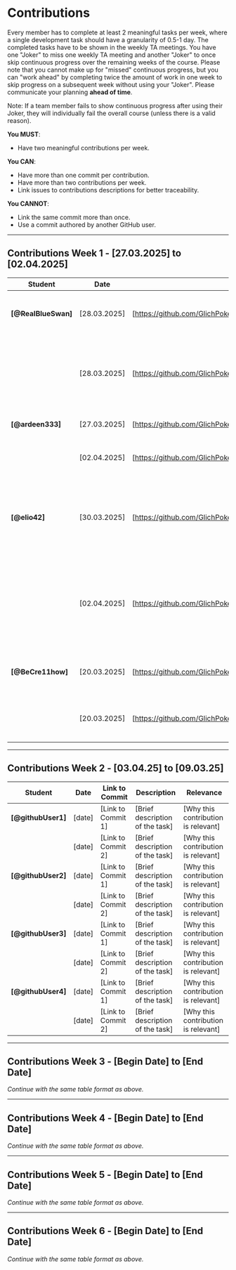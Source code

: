 # Contributions

Every member has to complete at least 2 meaningful tasks per week, where a single development task should have a granularity of 0.5-1 day. The completed tasks have to be shown in the weekly TA meetings. You have one "Joker" to miss one weekly TA meeting and another "Joker" to once skip continuous progress over the remaining weeks of the course. Please note that you cannot make up for "missed" continuous progress, but you can "work ahead" by completing twice the amount of work in one week to skip progress on a subsequent week without using your "Joker". Please communicate your planning **ahead of time**.

Note: If a team member fails to show continuous progress after using their Joker, they will individually fail the overall course (unless there is a valid reason).

**You MUST**:
- Have two meaningful contributions per week.

**You CAN**:
- Have more than one commit per contribution.
- Have more than two contributions per week.
- Link issues to contributions descriptions for better traceability.

**You CANNOT**:
- Link the same commit more than once.
- Use a commit authored by another GitHub user.

---

## Contributions Week 1 - [27.03.2025] to [02.04.2025]

| **Student**         | **Date**     | **Link to Commit**          | **Description**                                                                                                                                                                       | **Relevance**                                                                            |
|---------------------|--------------|-----------------------------|---------------------------------------------------------------------------------------------------------------------------------------------------------------------------------------|------------------------------------------------------------------------------------------|
| **[@RealBlueSwan]** | [28.03.2025] | [https://github.com/GlichPoker/Glich_Poker_Frontend/commit/afcd47fb1f7cf04f1540c29444bb148f29bd2bd2]          | [Global and (fake)Friend(currently no endpoint) leaderboard #28 #29]                                                                                                                  | [Implementation of basic functionalities]                                                |
|                     | [28.03.2025] | [https://github.com/GlichPoker/Glich_Poker_Frontend/commit/98407a565b3ccd8cd01af57c96bd28ea86ed905c]          | [Basic UI components for home and main page #7 #8 also some bugfixing]                                                                                                                | [basic user overview for mainpage, arden333 refined and made it way prettier<3>, thanks] |
| **[@ardeen333]**    | [27.03.2025] | [https://github.com/GlichPoker/Glich_Poker_Frontend/commit/8aef874ddbf25e80d753aea37f85d6cb3923dab0]          | [check login/register functions, design home and main page]                                                                                                                           | [RealBluSwan improved code quality]                                                      |
|                     | [02.04.2025] | [https://github.com/GlichPoker/Glich_Poker_Frontend/commit/35554003d75ddce248aa1aaf8b09d54d157bd745]          | [add lobby page to main page and make basic UI]                                                                                                                                       | [we are making components of main page together]                                         |
| **[@elio42]**       | [30.03.2025] | [https://github.com/GlichPoker/Glich_Poker_Backend/commit/9ce1b6d74f49dba83a4f65b7ce61d258ee00cd2d]          | [Implemented Web sockets in the backend, this included the handling of different game sessions to ensure that game events get broadcast to the right players.]                        | [Web Sockets are crucial for the game to allow for live updates.]                        |
|                     | [02.04.2025] | [https://github.com/GlichPoker/Glich_Poker_Frontend/commit/3c4dd0dbaff451811b1286e1ca2742f7cad991d0]          | I created a websocket handler for the frontend that can easily be called by react components to live update information. This will enable the constant updating of the game later on. | It is crucial to have websockets for the game to work properly later on.                 |
| **[@BeCre11how]**   | [20.03.2025] | [https://github.com/GlichPoker/Glich_Poker_Backend/commit/9724e985e4821ab7de0a1cbd073ab2d966c11925]          | [Added initial logic for backend everythin handling round, e.g. actions ad evaluation logic]                                                                                          | [Essential round logic needed to play the game]                                          |
|                     | [20.03.2025] | [https://github.com/GlichPoker/Glich_Poker_Backend/commit/fb00b0ace0a7638796193833cafbe07e5752c207]          | [some Tests, Game Controller and game model]                                                                                                                                          | [In order to help the frontend being able to start working on the core game]             |

---

## Contributions Week 2 - [03.04.25] to [09.03.25]


| **Student**      | **Date**  | **Link to Commit**          | **Description**                     | **Relevance**                          |
|-------------------|-----------|-----------------------------|-------------------------------------|-----------------------------------------|
| **[@githubUser1]** | [date]    | [Link to Commit 1]          | [Brief description of the task]     | [Why this contribution is relevant]     |
|                   | [date]    | [Link to Commit 2]          | [Brief description of the task]     | [Why this contribution is relevant]     |
| **[@githubUser2]** | [date]    | [Link to Commit 1]          | [Brief description of the task]     | [Why this contribution is relevant]     |
|                   | [date]    | [Link to Commit 2]          | [Brief description of the task]     | [Why this contribution is relevant]     |
| **[@githubUser3]** | [date]    | [Link to Commit 1]          | [Brief description of the task]     | [Why this contribution is relevant]     |
|                   | [date]    | [Link to Commit 2]          | [Brief description of the task]     | [Why this contribution is relevant]     |
| **[@githubUser4]** | [date]    | [Link to Commit 1]          | [Brief description of the task]     | [Why this contribution is relevant]     |
|                   | [date]    | [Link to Commit 2]          | [Brief description of the task]     | [Why this contribution is relevant]     |

---

## Contributions Week 3 - [Begin Date] to [End Date]

*Continue with the same table format as above.*

---

## Contributions Week 4 - [Begin Date] to [End Date]

*Continue with the same table format as above.*

---

## Contributions Week 5 - [Begin Date] to [End Date]

*Continue with the same table format as above.*

---

## Contributions Week 6 - [Begin Date] to [End Date]

*Continue with the same table format as above.*
